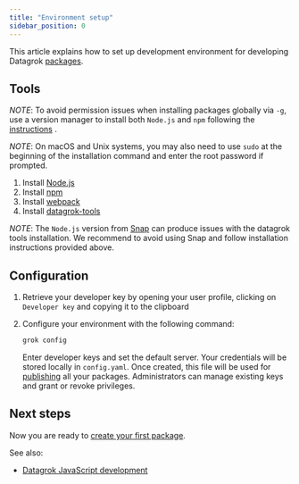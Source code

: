 ```yaml
---
title: "Environment setup"
sidebar_position: 0
---
```


This article explains how to set up development environment for developing Datagrok [packages](develop.md#packages).

## Tools

_NOTE_: To avoid permission issues when installing packages globally via `-g`, use a version manager to install
both `Node.js` and `npm` following
the [instructions](https://docs.npmjs.com/downloading-and-installing-node-js-and-npm#using-a-node-version-manager-to-install-nodejs-and-npm)
.

_NOTE_: On macOS and Unix systems, you may also need to use `sudo` at the beginning of the installation command and
enter the root password if prompted.

1. Install [Node.js](https://nodejs.org/en/)
2. Install [npm](https://www.npmjs.com/get-npm)
3. Install [webpack](https://webpack.js.org/guides/installation/)
4. Install [datagrok-tools](https://www.npmjs.com/package/datagrok-tools)

_NOTE_: The `Node.js` version from [Snap](https://snapcraft.io/)
can produce issues with the datagrok tools installation.
We recommend to avoid using Snap and follow installation instructions provided above.

## Configuration

1. Retrieve your developer key by opening your user profile, clicking on `Developer key` and copying it to the clipboard
2. Configure your environment with the following command:

   ```bash
   grok config
   ```

   Enter developer keys and set the default server. Your credentials will be stored locally in `config.yaml`. Once
   created, this file will be used for [publishing](develop.md#publishing)
   all your packages. Administrators can manage existing keys and grant or revoke privileges.

## Next steps

Now you are ready to [create your first package](how-to/create-package.md).

See also:

* [Datagrok JavaScript development](develop.md)
